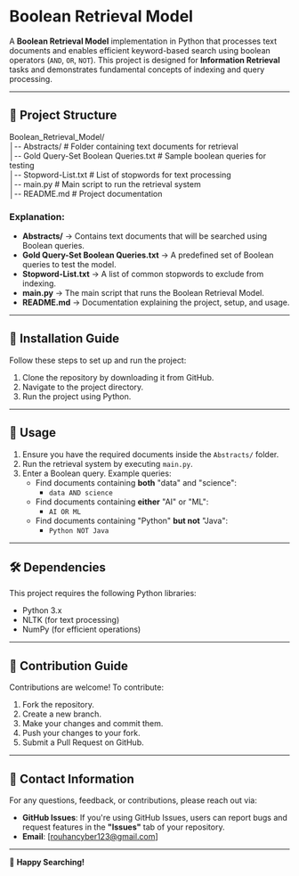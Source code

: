# Boolean Retrieval Model

A **Boolean Retrieval Model** implementation in Python that processes text documents and enables efficient keyword-based search using boolean operators (`AND`, `OR`, `NOT`). This project is designed for **Information Retrieval** tasks and demonstrates fundamental concepts of indexing and query processing.

---

## 📂 Project Structure

Boolean_Retrieval_Model/  
│-- Abstracts/                          # Folder containing text documents for retrieval  
│-- Gold Query-Set Boolean Queries.txt  # Sample boolean queries for testing  
│-- Stopword-List.txt                    # List of stopwords for text processing  
│-- main.py                              # Main script to run the retrieval system  
│-- README.md                            # Project documentation  

### **Explanation:**  
- **Abstracts/** → Contains text documents that will be searched using Boolean queries.  
- **Gold Query-Set Boolean Queries.txt** → A predefined set of Boolean queries to test the model.  
- **Stopword-List.txt** → A list of common stopwords to exclude from indexing.  
- **main.py** → The main script that runs the Boolean Retrieval Model.  
- **README.md** → Documentation explaining the project, setup, and usage.  

---

## 🔧 Installation Guide  

Follow these steps to set up and run the project:  

1. Clone the repository by downloading it from GitHub.  
2. Navigate to the project directory.  
3. Run the project using Python.  

---

## 📌 Usage  

1. Ensure you have the required documents inside the `Abstracts/` folder.  
2. Run the retrieval system by executing `main.py`.  
3. Enter a Boolean query. Example queries:  
   - Find documents containing **both** "data" and "science":  
     - `data AND science`  
   - Find documents containing **either** "AI" or "ML":  
     - `AI OR ML`  
   - Find documents containing "Python" **but not** "Java":  
     - `Python NOT Java`  

---

## 🛠️ Dependencies  

This project requires the following Python libraries:  

- Python 3.x  
- NLTK (for text processing)  
- NumPy (for efficient operations)  

---

## 🤝 Contribution Guide  

Contributions are welcome! To contribute:  

1. Fork the repository.  
2. Create a new branch.  
3. Make your changes and commit them.  
4. Push your changes to your fork.  
5. Submit a Pull Request on GitHub.  

---

## 📧 Contact Information  

For any questions, feedback, or contributions, please reach out via:  

- **GitHub Issues**: If you're using GitHub Issues, users can report bugs and request features in the **"Issues"** tab of your repository.  
- **Email**: [rouhancyber123@gmail.com]  

---

🚀 **Happy Searching!**
